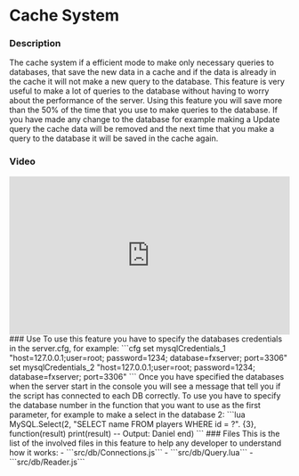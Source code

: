 # Cache System
### Description
The cache system if a efficient mode to make only necessary queries to databases, that save the new data in a cache and if the data is already in the cache it will not make a new query to the database. This feature is very useful to make a lot of queries to the database without having to worry about the performance of the server.
Using this feature you will save more than the 50% of the time that you use to make queries to the database. If you have made any change to the database for example making a Update query the cache data will be removed and the next time that you make a query to the database it will be saved in the cache again.
### Video
<div style="width:100%;height:0px;position:relative;padding-bottom:56.250%;"><iframe src="https://streamable.com/e/qgpa21" frameborder="0" width="100%" height="100%" allowfullscreen style="width:100%;height:100%;position:absolute;left:0px;top:0px;overflow:hidden;"></iframe></div>
### Use
To use this feature you have to specify the databases credentials in the server.cfg, for example:
```cfg
set mysqlCredentials_1 "host=127.0.0.1;user=root; password=1234; database=fxserver; port=3306"
set mysqlCredentials_2 "host=127.0.0.1;user=root; password=1234; database=fxserver; port=3306"
```
Once you have specified the databases when the server start in the console you will see a message that tell you if the script has connected to each DB correctly.
To use you have to specify the database number in the function that you want to use as the first parameter, for example to make a select in the database 2:
```lua
MySQL.Select(2, "SELECT name FROM players WHERE id = ?". {3}, function(result)
    print(result) -- Output: Daniel
end)
```
### Files
This is the list of the involved files in this feature to help any developer to understand how it works:
- ```src/db/Connections.js```
- ```src/db/Query.lua```
- ```src/db/Reader.js```